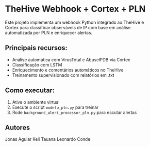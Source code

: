 # TheHive Webhook + Cortex + PLN

Este projeto implementa um webhook Python integrado ao TheHive e Cortex para classificar observáveis de IP com base em análise automatizada por PLN e enriquecer alertas.

## Principais recursos:
- Análise automática com VirusTotal e AbuseIPDB via Cortex
- Classificação com LSTM
- Enriquecimento e comentários automáticos no TheHive
- Treinamento supervisionado com relatórios em .txt

## Como executar:
1. Ative o ambiente virtual
2. Execute o script `modelo_pln.py` para treinar
3. Rode `background_alert_processor_pln.py` para escutar alertas

## Autores
Jonas Aguiar
Keli Tauana
Leonardo Conde
